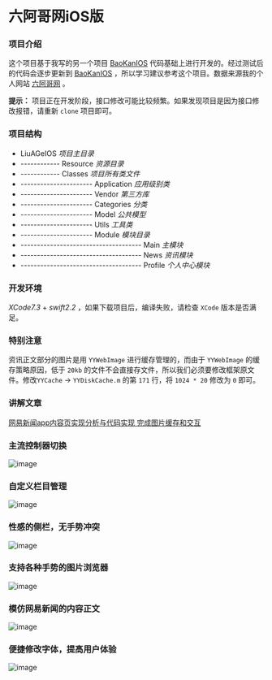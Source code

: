 # 六阿哥网iOS版

### 项目介绍

这个项目基于我写的另一个项目 [BaoKanIOS](https://github.com/6ag/BaoKanIOS) 代码基础上进行开发的。经过测试后的代码会逐步更新到 [BaoKanIOS](https://github.com/6ag/BaoKanIOS) ，所以学习建议参考这个项目。数据来源我的个人网站 [六阿哥网](http://www.6ag.cn)  。

**提示：** 项目正在开发阶段，接口修改可能比较频繁。如果发现项目是因为接口修改报错，请重新 `clone` 项目即可。

### 项目结构

+ LiuAGeIOS *项目主目录*
+ ------------ Resource *资源目录*
+ ------------ Classes *项目所有类文件*
+ ---------------------- Application *应用级别类*
+ ---------------------- Vendor *第三方库*
+ ---------------------- Categories *分类*
+ ---------------------- Model *公共模型*
+ ---------------------- Utils *工具类*
+ ---------------------- Module *模块目录*
+ ------------------------------------- Main *主模块*
+ ------------------------------------- News *资讯模块*
+ ------------------------------------- Profile *个人中心模块*

### 开发环境

*XCode7.3* + *swift2.2* ，如果下载项目后，编译失败，请检查 `XCode` 版本是否满足。

### 特别注意

资讯正文部分的图片是用 `YYWebImage` 进行缓存管理的，而由于 `YYWebImage` 的缓存策略原因，低于 `20kb` 的文件不会直接存文件，所以我们必须要修改框架原文件。修改`YYCache` -> `YYDiskCache.m` 的第 `171` 行，将 `1024 * 20` 修改为 `0` 即可。

### 讲解文章

[网易新闻app内容页实现分析与代码实现 完成图片缓存和交互
](https://blog.6ag.cn/1514.html)

### 主流控制器切换

![image](https://github.com/6ag/LiuAGeIOS/blob/master/1.gif)

### 自定义栏目管理

![image](https://github.com/6ag/LiuAGeIOS/blob/master/2.gif)

### 性感的侧栏，无手势冲突

![image](https://github.com/6ag/LiuAGeIOS/blob/master/3.gif)

### 支持各种手势的图片浏览器

![image](https://github.com/6ag/LiuAGeIOS/blob/master/4.gif)

### 模仿网易新闻的内容正文

![image](https://github.com/6ag/LiuAGeIOS/blob/master/5.gif)

### 便捷修改字体，提高用户体验

![image](https://github.com/6ag/LiuAGeIOS/blob/master/6.gif)


